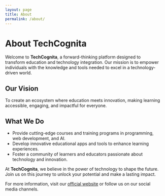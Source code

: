 ```yaml
---
layout: page
title: About
permalink: /about/
---
```


# About TechCognita

Welcome to **TechCognita**, a forward-thinking platform designed to transform education and technology integration. Our mission is to empower individuals with the knowledge and tools needed to excel in a technology-driven world.

## Our Vision

To create an ecosystem where education meets innovation, making learning accessible, engaging, and impactful for everyone.

## What We Do

- Provide cutting-edge courses and training programs in programming, web development, and AI.
- Develop innovative educational apps and tools to enhance learning experiences.
- Foster a community of learners and educators passionate about technology and innovation.

At **TechCognita**, we believe in the power of technology to shape the future. Join us on this journey to unlock your potential and make a lasting impact.

For more information, visit our [official website](#) or follow us on our social media channels.